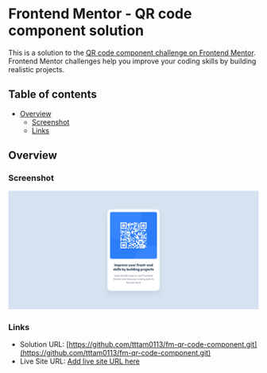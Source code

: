 # Frontend Mentor - QR code component solution

This is a solution to the [QR code component challenge on Frontend Mentor](https://www.frontendmentor.io/challenges/qr-code-component-iux_sIO_H). Frontend Mentor challenges help you improve your coding skills by building realistic projects. 

## Table of contents

- [Overview](#overview)
  - [Screenshot](#screenshot)
  - [Links](#links)

## Overview

### Screenshot

![](./screenshot.jpg)

### Links

- Solution URL: [https://github.com/tttam0113/fm-qr-code-component.git](https://github.com/tttam0113/fm-qr-code-component.git)
- Live Site URL: [Add live site URL here](https://your-live-site-url.com)